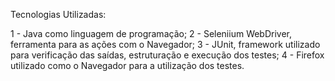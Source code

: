 Tecnologias Utilizadas:

1 - Java como linguagem de programação;
2 - Seleniium WebDriver, ferramenta para as ações com o Navegador;
3 - JUnit, framework utilizado para verificação das saídas, estruturação e execução dos testes;
4 - Firefox utilizado como o Navegador para a utilização dos testes. 